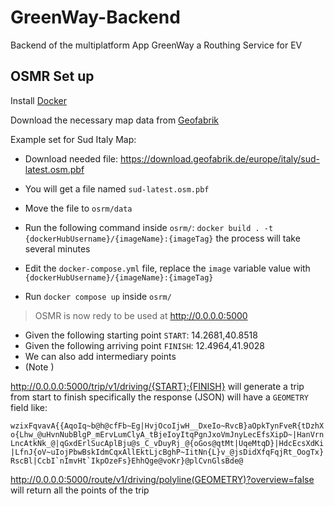 # GreenWay-Backend
Backend of the multiplatform App GreenWay a Routhing Service for EV

## OSMR Set up

Install [Docker](https://www.docker.com/)

Download the necessary map data from [Geofabrik](https://www.geofabrik.de/)

Example set for Sud Italy Map:
- Download needed file: https://download.geofabrik.de/europe/italy/sud-latest.osm.pbf

- You will get a file named ```sud-latest.osm.pbf``` 
- Move the file to ```osrm/data```
- Run the following command inside ```osrm/```: ```docker build . -t {dockerHubUsername}/{imageName}:{imageTag}``` the process will take several minutes
- Edit the ```docker-compose.yml``` file, replace the ```image``` variable value with ```{dockerHubUsername}/{imageName}:{imageTag}```
- Run ```docker compose up``` inside ```osrm/```

> OSMR is now redy to be used at http://0.0.0.0:5000

- Given the following starting point ```START```: 14.2681,40.8518
- Given the following arriving point ```FINISH```: 12.4964,41.9028
- We can also add intermediary points
- (Note )

http://0.0.0.0:5000/trip/v1/driving/{START};{FINISH} will generate a trip from start to finish
specifically the response (JSON) will have a ```GEOMETRY``` field like:

```wzixFqvavA{{AqoIq~b@h@cfFb~Eg|HvjOcoIjwH__DxeIo~RvcB}aOpkTynFveR{tDzhXo{Lhw_@uHvnNubBlgP_mErvLumClyA_tBjeIoyItqPgnJxoVmJnyLecEfsXipD~|HanVrnLncAtkNk_@|qGxdErlSucAplBju@s_C_vDuyRj_@{oGos@qtMt|UqeMtqD}|HdcEcsXdKi|LfnJ{oV~uIojPbwBskIdmCqxAllEktLjcBghP~IitNn{L}v_@jsDidXfqFqjRt_OogTx}RscBl|CcbI`nImvHt`IkpOzeFs}EhhQge@voKr}@plCvnGlsBde@```

http://0.0.0.0:5000/route/v1/driving/polyline(GEOMETRY)?overview=false will return all the points of the trip
